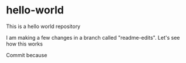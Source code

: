 # hello-world
This is a hello world repository 

I am making a few changes in a branch called "readme-edits". 
Let's see how this works

Commit because  
